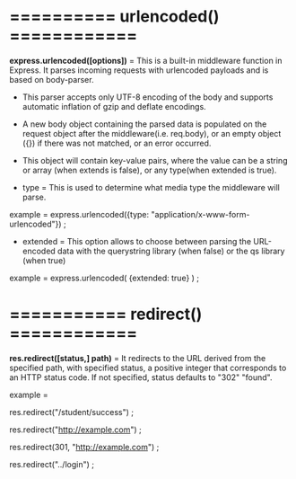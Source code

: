 # ========== urlencoded() ============

**express.urlencoded([options])** = This is a built-in middleware function in Express. It parses incoming requests with urlencoded
payloads and is based on body-parser.

- This parser accepts only UTF-8 encoding of the body and supports automatic inflation of gzip and deflate encodings.

- A new body object containing the parsed data is populated on the request object after the middleware(i.e. req.body),
  or an empty object ({}) if there was not matched, or an error occurred.

- This object will contain key-value pairs, where the value can be a string or array (when extends is false), or any
  type(when extended is true).

- type = This is used to determine what media type the middleware will parse.

example =
express.urlencoded({type: "application/x-www-form-urlencoded"}) ;

- extended = This option allows to choose between parsing the URL-encoded data with the querystring library (when false)
  or the qs library (when true)

example =
express.urlencoded( {extended: true} ) ;

# =========== redirect() ============

**res.redirect([status,] path)** = It redirects to the URL derived from the specified path, with specified status,
a positive integer that corresponds to an HTTP status code. If not specified, status
defaults to "302" "found".

example =

res.redirect("/student/success") ;

res.redirect("http://example.com") ;

res.redirect(301, "http://example.com") ;

res.redirect("../login") ;
